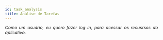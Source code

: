 ```yaml
---
id: task_analysis
title: Análise de Tarefas
---
```


<p align="justify">
<i>Como um usuário, eu quero fazer log in, para acessar os recusrsos do aplicativo.</i>
